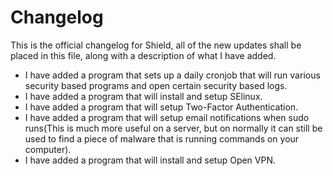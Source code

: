 # Changelog
This is the official changelog for Shield, all of the new updates shall be placed in this file, along with a description of what I have added.

- I have added a program that sets up a daily cronjob that will run various security based programs and open certain security based logs.
- I have added a program that will install and setup SElinux.
- I have added a program that will setup Two-Factor Authentication.
- I have added a program that will setup email notifications when sudo runs(This is much more useful on a server, but on normally it can still be used to find a piece of malware that is running commands on your computer). 
- I have added a program that will install and setup Open VPN.
